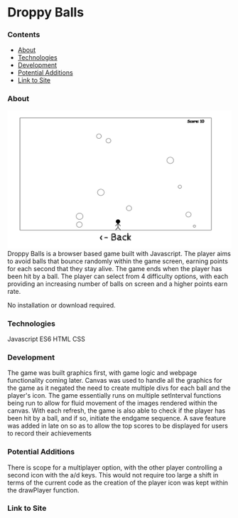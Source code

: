 # Droppy Balls 
### Contents
* [About](https://github.com/Puviez/puviez.github.io#About)
* [Technologies](https://github.com/Puviez/puviez.github.io#Technologies)
* [Development](https://github.com/Puviez/puviez.github.io#Development)
* [Potential Additions](https://github.com/Puviez/puviez.github.io#Potential-Additions)
* [Link to Site](https://github.com/Puviez/puviez.github.io#Link-to-Site)
### About
![Game Screenshot](https://github.com/Puviez/puviez.github.io/blob/master/Game%20Screenshot.png)
Droppy Balls is a browser based game built with Javascript. The player aims to avoid balls that bounce randomly within the game screen, earning points for each second that they stay alive. The game ends when the player has been hit by a ball. The player can select from 4 difficulty options, with each providing an increasing number of balls on screen and a higher points earn rate. 

No installation or download required.
### Technologies
Javascript ES6
HTML 
CSS
### Development
The game was built graphics first, with game logic and webpage functionality coming later. 
Canvas was used to handle all the graphics for the game as it negated the need to create multiple divs for each ball and the player's icon. The game essentially runs on multiple setInterval functions being run to allow for fluid movement of the images rendered within the canvas. With each refresh, the game is also able to check if the player has been hit by a ball, and if so, initiate the endgame sequence. 
A save feature was added in late on so as to allow the top scores to be displayed for users to record their achievements
### Potential Additions
There is scope for a multiplayer option, with the other player controlling a second icon with the a/d keys. This would not require too large a shift in terms of the current code as the creation of the player icon was kept within the drawPlayer function.
### Link to Site
